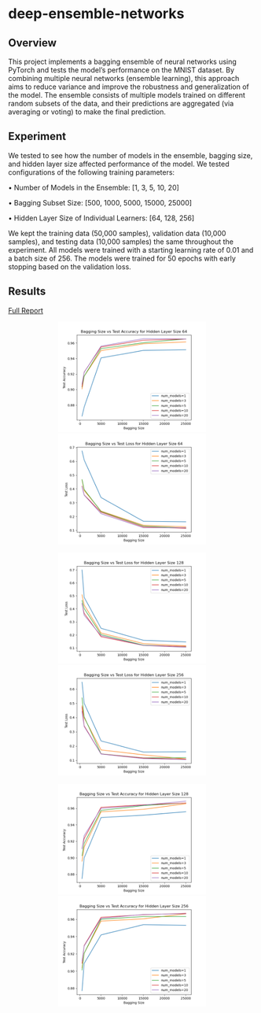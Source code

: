 # deep-ensemble-networks

## Overview
This project implements a bagging ensemble of neural networks using PyTorch and tests the model’s performance on the MNIST dataset. By combining multiple neural networks (ensemble learning), this approach aims to reduce variance and improve the robustness and generalization of the model. The ensemble consists of multiple models trained on different random subsets of the data, and their predictions are aggregated (via averaging or voting) to make the final prediction.

## Experiment
We tested to see how the number of models in the ensemble, bagging size, and hidden layer size affected performance of the model. We tested configurations of the following training parameters:

• Number of Models in the Ensemble: [1, 3, 5, 10, 20]

• Bagging Subset Size: [500, 1000, 5000, 15000, 25000]

• Hidden Layer Size of Individual Learners: [64, 128, 256]

We kept the training data (50,000 samples), validation data (10,000 samples), and testing data (10,000 samples) the same throughout the experiment. All models were trained with a starting learning rate of 0.01 and a batch size of 256. The models were trained for 50 epochs with early stopping based on the validation loss.

## Results
[Full Report](./results/Final%20Project%20Report.pdf)
<p align="center">
<img src="./results/Figure_1.png" alt="Bagging Size vs Test Accuracy for Hidden Layer Size of 64" width=300>
<img src="./results/Figure_2.png" alt="Bagging Size vs Test Loss for Hidden Layer Size of 64" width=300>
</p>
<p align="center">
<img src="./results/Figure_3.png" alt="Bagging Size vs Test Accuracy for Hidden Layer Size of 128" width=300>
<img src="./results/Figure_4.png" alt="Bagging Size vs Test Loss for Hidden Layer Size of 128" width=300>
</p>
<p align="center">
<img src="./results/Figure_5.png" alt="Bagging Size vs Test Accuracy for Hidden Layer Size of 256" width=300>
<img src="./results/Figure_6.png" alt="Bagging Size vs Test Loss for Hidden Layer Size of 256" width=300>
</p>
